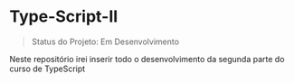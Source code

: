 # Type-Script-II

>Status do Projeto: Em Desenvolvimento

Neste repositório irei inserir todo o desenvolvimento da segunda parte do curso de TypeScript
